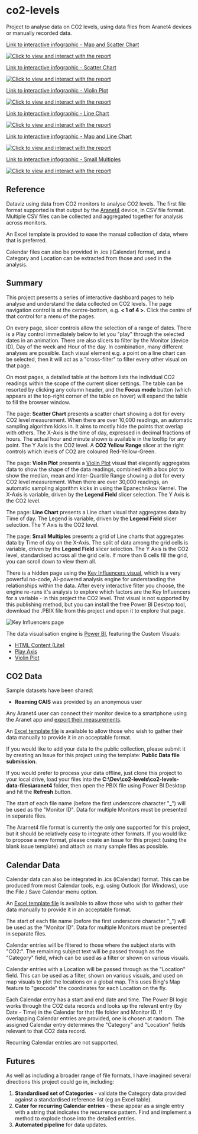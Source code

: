 # co2-levels
Project to analyse data on CO2 levels, using data files from Aranet4 devices or manually recorded data.

[Link to interactive infographic - Map and Scatter Chart](https://app.powerbi.com/view?r=eyJrIjoiZjRjMTFlMzgtMDQwZi00M2EwLTg2NjktNjdhZjkxZDIyZWVmIiwidCI6ImRjMWYwNGY1LWMxZTUtNDQyOS1hODEyLTU3OTNiZTQ1YmY5ZCIsImMiOjEwfQ%3D%3D&pageName=ReportSection0aac08f4feffb58f17a8)

[![Click to view and interact with the report](https://github.com/Mike-Honey/co2-levels/raw/main/co2-levels-map-scatter-chart.png)](https://app.powerbi.com/view?r=eyJrIjoiZjRjMTFlMzgtMDQwZi00M2EwLTg2NjktNjdhZjkxZDIyZWVmIiwidCI6ImRjMWYwNGY1LWMxZTUtNDQyOS1hODEyLTU3OTNiZTQ1YmY5ZCIsImMiOjEwfQ%3D%3D&pageName=ReportSection0aac08f4feffb58f17a8)

[Link to interactive infographic - Scatter Chart](https://app.powerbi.com/view?r=eyJrIjoiZjRjMTFlMzgtMDQwZi00M2EwLTg2NjktNjdhZjkxZDIyZWVmIiwidCI6ImRjMWYwNGY1LWMxZTUtNDQyOS1hODEyLTU3OTNiZTQ1YmY5ZCIsImMiOjEwfQ%3D%3D&pageName=ReportSection6dc960586e2cd891bd66)

[![Click to view and interact with the report](https://github.com/Mike-Honey/co2-levels/raw/main/co2-levels-scatter-chart.png)](https://app.powerbi.com/view?r=eyJrIjoiZjRjMTFlMzgtMDQwZi00M2EwLTg2NjktNjdhZjkxZDIyZWVmIiwidCI6ImRjMWYwNGY1LWMxZTUtNDQyOS1hODEyLTU3OTNiZTQ1YmY5ZCIsImMiOjEwfQ%3D%3D&pageName=ReportSection6dc960586e2cd891bd66)

[Link to interactive infographic - Violin Plot](https://app.powerbi.com/view?r=eyJrIjoiZjRjMTFlMzgtMDQwZi00M2EwLTg2NjktNjdhZjkxZDIyZWVmIiwidCI6ImRjMWYwNGY1LWMxZTUtNDQyOS1hODEyLTU3OTNiZTQ1YmY5ZCIsImMiOjEwfQ%3D%3D&pageName=ReportSection)

[![Click to view and interact with the report](https://github.com/Mike-Honey/co2-levels/raw/main/co2-levels-violin-plot.png)](https://app.powerbi.com/view?r=eyJrIjoiZjRjMTFlMzgtMDQwZi00M2EwLTg2NjktNjdhZjkxZDIyZWVmIiwidCI6ImRjMWYwNGY1LWMxZTUtNDQyOS1hODEyLTU3OTNiZTQ1YmY5ZCIsImMiOjEwfQ%3D%3D&pageName=ReportSection)

[Link to interactive infographic - Line Chart](https://app.powerbi.com/view?r=eyJrIjoiZjRjMTFlMzgtMDQwZi00M2EwLTg2NjktNjdhZjkxZDIyZWVmIiwidCI6ImRjMWYwNGY1LWMxZTUtNDQyOS1hODEyLTU3OTNiZTQ1YmY5ZCIsImMiOjEwfQ%3D%3D&pageName=ReportSectionb5b07ebef76b977178c5)

[![Click to view and interact with the report](https://github.com/Mike-Honey/co2-levels/raw/main/co2-levels-line-chart.png)](https://app.powerbi.com/view?r=eyJrIjoiZjRjMTFlMzgtMDQwZi00M2EwLTg2NjktNjdhZjkxZDIyZWVmIiwidCI6ImRjMWYwNGY1LWMxZTUtNDQyOS1hODEyLTU3OTNiZTQ1YmY5ZCIsImMiOjEwfQ%3D%3D&pageName=ReportSectionb5b07ebef76b977178c5)

[Link to interactive infographic - Map and Line Chart](https://app.powerbi.com/view?r=eyJrIjoiZjRjMTFlMzgtMDQwZi00M2EwLTg2NjktNjdhZjkxZDIyZWVmIiwidCI6ImRjMWYwNGY1LWMxZTUtNDQyOS1hODEyLTU3OTNiZTQ1YmY5ZCIsImMiOjEwfQ%3D%3D&pageName=ReportSection6108938dbf35eb2ca241)

[![Click to view and interact with the report](https://github.com/Mike-Honey/co2-levels/raw/main/co2-levels-map-line-chart.png)](https://app.powerbi.com/view?r=eyJrIjoiZjRjMTFlMzgtMDQwZi00M2EwLTg2NjktNjdhZjkxZDIyZWVmIiwidCI6ImRjMWYwNGY1LWMxZTUtNDQyOS1hODEyLTU3OTNiZTQ1YmY5ZCIsImMiOjEwfQ%3D%3D&pageName=ReportSection6108938dbf35eb2ca241)

[Link to interactive infographic - Small Multiples](https://app.powerbi.com/view?r=eyJrIjoiZjRjMTFlMzgtMDQwZi00M2EwLTg2NjktNjdhZjkxZDIyZWVmIiwidCI6ImRjMWYwNGY1LWMxZTUtNDQyOS1hODEyLTU3OTNiZTQ1YmY5ZCIsImMiOjEwfQ%3D%3D&pageName=ReportSectionbda0b502b70b85684077)

[![Click to view and interact with the report](https://github.com/Mike-Honey/co2-levels/raw/main/co2-levels-small-multiples.png)](https://app.powerbi.com/view?r=eyJrIjoiZjRjMTFlMzgtMDQwZi00M2EwLTg2NjktNjdhZjkxZDIyZWVmIiwidCI6ImRjMWYwNGY1LWMxZTUtNDQyOS1hODEyLTU3OTNiZTQ1YmY5ZCIsImMiOjEwfQ%3D%3D&pageName=ReportSectionbda0b502b70b85684077)

## Reference

Dataviz using data from CO2 monitors to analyse CO2 levels. The first file format supported is that output by the [Aranet4](https://aranet.com/products/aranet4/) device, in CSV file format. Multiple CSV files can be collected and aggregated together for analysis across monitors.

An Excel template is provided to ease the manual collection of data, where that is preferred.

Calendar files can also be provided in .ics (iCalendar) format, and a Category and Location can be extracted from those and used in the analysis. 

## Summary

This project presents a series of interactive dashboard pages to help analyse and understand the data collected on CO2 levels.  The page navigation control is at the centre-bottom, e.g. **< 1 of 4 >**. Click the centre of that control for a menu of the pages.

On every page, slicer controls allow the selection of a range of dates. There is a Play control immediately below to let you "play" through the selected dates in an animation.  There are also slicers to filter by the Monitor (device ID), Day of the week and Hour of the day. In combination, many different analyses are possible.  Each visual element e.g. a point on a line chart can be selected, then it will act as a "cross-filter" to filter every other visual on that page.

On most pages, a detailed table at the bottom lists the individual CO2 readings within the scope of the current slicer settings. The table can be resorted by clicking any column header, and the **Focus mode** button (which appears at the top-right corner of the table on hover) will expand the table to fill the browser window.

The page: **Scatter Chart** presents a scatter chart showing a dot for every CO2 level measurement. When there are over 10,000 readings, an automatic sampling algorithm kicks in. It aims to mostly hide the points that overlap with others. The X-Axis is the time of day, expressed in decimal fractions of hours. The actual hour and minute shown is available in the tooltip for any point.  The Y Axis is the CO2 level. A **CO2 Yellow Range** slicer at the right controls which levels of CO2 are coloured Red-Yellow-Green.

The page: **Violin Plot** presents a [Violin Plot](https://appsource.microsoft.com/en-us/product/power-bi-visuals/WA104381947?tab=Overview) visual that elegantly aggregates data to show the shape of the data readings, combined with a box plot to show the median, mean and Inter-Quartile Range showing a dot for every CO2 level measurement. When there are over 30,000 readings, an automatic sampling algorithm kicks in using the Epanechnikov Kernel. The X-Axis is variable, driven by the **Legend Field** slicer selection. The Y Axis is the CO2 level. 

The page: **Line Chart** presents a Line chart visual that aggregates data by Time of day. The Legend is variable, driven by the **Legend Field** slicer selection. The Y Axis is the CO2 level. 

The page: **Small Multiples** presents a grid of Line charts that aggregates data by Time of day on the X-Axis. The split of data among the grid cells is variable, driven by the **Legend Field** slicer selection. The Y Axis is the CO2 level, standardised across all the grid cells. If more than 6 cells fill the grid, you can scroll down to view them all.

There is a hidden page using the [Key Influencers visual](https://learn.microsoft.com/en-us/power-bi/visuals/power-bi-visualization-influencers?tabs=powerbi-desktop), which is a very powerful no-code, AI-powered analysis engine for understanding the relationships within the data. After every interactive filter you choose, the engine re-runs it's analysis to explore which factors are the Key Influencers for a variable - in this project the CO2 level. That visual is not supported by this publishing method, but you can install the free Power BI Desktop tool, download the .PBIX file from this project and open it to explore that page.

![Key Influencers page](https://github.com/Mike-Honey/co2-levels/raw/main/co2-levels-key-influencers.png)

The data visualisation engine is [Power BI](https://powerbi.microsoft.com), featuring the Custom Visuals:
- [HTML Content (Lite)](https://appsource.microsoft.com/en-us/product/power-bi-visuals/coacervolimited1596856650797.htmlcontent_certified?tab=Overview)
- [Play Axis](https://appsource.microsoft.com/en-us/product/power-bi-visuals/WA104380981?tab=Overview)
- [Violin Plot](https://appsource.microsoft.com/en-us/product/power-bi-visuals/WA104381947?tab=Overview)

## CO2 Data

Sample datasets have been shared:
- **Roaming CAIS** was provided by an anonymous user 

Any Aranet4 user can connect their monitor device to a smartphone using the Aranet app and [export their measurements](https://forum.aranet.com/all-about-aranet4/how-the-user-can-export-measurement-data-from-aranet4-application/#reply_1868). 

An [Excel template file](https://github.com/Mike-Honey/co2-levels/raw/main/co2-levels-data-file-template.xlsx) is available to allow those who wish to gather their data manually to provide it in an acceptable format.

If you would like to add your data to the public collection, please submit it by creating an Issue for this project using the template: **Public Data file submission**.

If you would prefer to process your data offline, just clone this project to your local drive, load your files into the **C:\Dev\co2-levels\co2-levels-data-files\aranet4** folder, then open the PBIX file using Power BI Desktop and hit the **Refresh** button.

The start of each file name (before the first underscore character "_") will be used as the "Monitor ID".  Data for multiple Monitors must be presented in separate files.

The Ararnet4 file format is currently the only one supported for this project, but it should be relatively easy to integrate other formats.  If you would like to propose a new format, please create an Issue for this project (using the blank issue template) and attach as many sample files as possible.

## Calendar Data

Calendar data can also be integrated in .ics (iCalendar) format. This can be produced from most Calendar tools, e.g. using Outlook (for Windows), use the File / Save Calendar menu option.

An [Excel template file](https://github.com/Mike-Honey/co2-levels/raw/main/co2-levels-data-file-template.xlsx) is available to allow those who wish to gather their data manually to provide it in an acceptable format.

The start of each file name (before the first underscore character "_") will be used as the "Monitor ID".  Data for multiple Monitors must be presented in separate files.

Calendar entries will be filtered to those where the subject starts with "CO2:". The remaining subject text will be passed through as the "Category" field, which can be used as a filter or shown on various visuals.  

Calendar entries with a Location will be passed through as the "Location" field.  This can be used as a filter, shown on various visuals, and used on map visuals to plot the locations on a global map. This uses Bing's Map feature to "geocode" the coordinates for each Location on the fly.

Each Calendar entry has a start and end date and time. The Power BI logic works through the CO2 data records and looks up the relevant entry (by Date - Time) in the Calendar for that file folder and Monitor ID.  If overlapping Calendar entries are provided, one is chosen at random.  The assigned Calendar entry determines the "Category" and "Location" fields relevant to that CO2 data record.

Recurring Calendar entries are not supported.

## Futures

As well as including a broader range of file formats, I have imagined several directions this project could go in, including:
1. **Standardised set of Categories** - validate the Category data provided against a standardised reference list (eg an Excel table).
2. **Cater for recurring Calendar entries** - these appear as a single entry with a string that indicates the recurrence pattern. Find and implement a method to explode those into the detailed entries.
3. **Automated pipeline** for data updates.
